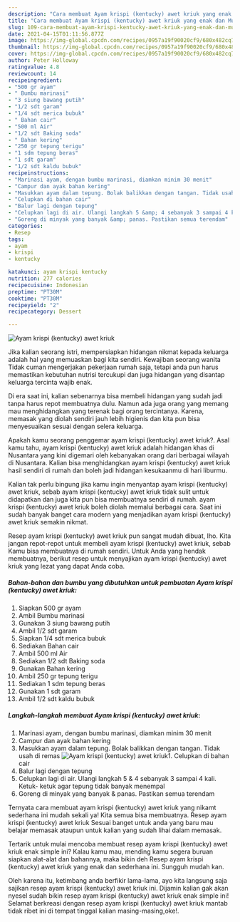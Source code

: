 ```yaml
---
description: "Cara membuat Ayam krispi (kentucky) awet kriuk yang enak dan Mudah Dibuat"
title: "Cara membuat Ayam krispi (kentucky) awet kriuk yang enak dan Mudah Dibuat"
slug: 109-cara-membuat-ayam-krispi-kentucky-awet-kriuk-yang-enak-dan-mudah-dibuat
date: 2021-04-15T01:11:56.877Z
image: https://img-global.cpcdn.com/recipes/0957a19f90020cf9/680x482cq70/ayam-krispi-kentucky-awet-kriuk-foto-resep-utama.jpg
thumbnail: https://img-global.cpcdn.com/recipes/0957a19f90020cf9/680x482cq70/ayam-krispi-kentucky-awet-kriuk-foto-resep-utama.jpg
cover: https://img-global.cpcdn.com/recipes/0957a19f90020cf9/680x482cq70/ayam-krispi-kentucky-awet-kriuk-foto-resep-utama.jpg
author: Peter Holloway
ratingvalue: 4.8
reviewcount: 14
recipeingredient:
- "500 gr ayam"
- " Bumbu marinasi"
- "3 siung bawang putih"
- "1/2 sdt garam"
- "1/4 sdt merica bubuk"
- " Bahan cair"
- "500 ml Air"
- "1/2 sdt Baking soda"
- " Bahan kering"
- "250 gr tepung terigu"
- "1 sdm tepung beras"
- "1 sdt garam"
- "1/2 sdt kaldu bubuk"
recipeinstructions:
- "Marinasi ayam, dengan bumbu marinasi, diamkan minim 30 menit"
- "Campur dan ayak bahan kering"
- "Masukkan ayam dalam tepung. Bolak balikkan dengan tangan. Tidak usah di remas"
- "Celupkan di bahan cair"
- "Balur lagi dengan tepung"
- "Celupkan lagi di air. Ulangi langkah 5 &amp; 4 sebanyak 3 sampai 4 kali. Ketuk- ketuk agar tepung tidak banyak menempal"
- "Goreng di minyak yang banyak &amp; panas. Pastikan semua terendam"
categories:
- Resep
tags:
- ayam
- krispi
- kentucky

katakunci: ayam krispi kentucky 
nutrition: 277 calories
recipecuisine: Indonesian
preptime: "PT30M"
cooktime: "PT30M"
recipeyield: "2"
recipecategory: Dessert

---
```



![Ayam krispi (kentucky) awet kriuk](https://img-global.cpcdn.com/recipes/0957a19f90020cf9/680x482cq70/ayam-krispi-kentucky-awet-kriuk-foto-resep-utama.jpg)

Jika kalian seorang istri, mempersiapkan hidangan nikmat kepada keluarga adalah hal yang memuaskan bagi kita sendiri. Kewajiban seorang  wanita Tidak cuman mengerjakan pekerjaan rumah saja, tetapi anda pun harus memastikan kebutuhan nutrisi tercukupi dan juga hidangan yang disantap keluarga tercinta wajib enak.

Di era  saat ini, kalian sebenarnya bisa membeli hidangan yang sudah jadi tanpa harus repot membuatnya dulu. Namun ada juga orang yang memang mau menghidangkan yang terenak bagi orang tercintanya. Karena, memasak yang diolah sendiri jauh lebih higienis dan kita pun bisa menyesuaikan sesuai dengan selera keluarga. 



Apakah kamu seorang penggemar ayam krispi (kentucky) awet kriuk?. Asal kamu tahu, ayam krispi (kentucky) awet kriuk adalah hidangan khas di Nusantara yang kini digemari oleh kebanyakan orang dari berbagai wilayah di Nusantara. Kalian bisa menghidangkan ayam krispi (kentucky) awet kriuk hasil sendiri di rumah dan boleh jadi hidangan kesukaanmu di hari liburmu.

Kalian tak perlu bingung jika kamu ingin menyantap ayam krispi (kentucky) awet kriuk, sebab ayam krispi (kentucky) awet kriuk tidak sulit untuk didapatkan dan juga kita pun bisa membuatnya sendiri di rumah. ayam krispi (kentucky) awet kriuk boleh diolah memalui berbagai cara. Saat ini sudah banyak banget cara modern yang menjadikan ayam krispi (kentucky) awet kriuk semakin nikmat.

Resep ayam krispi (kentucky) awet kriuk pun sangat mudah dibuat, lho. Kita jangan repot-repot untuk membeli ayam krispi (kentucky) awet kriuk, sebab Kamu bisa membuatnya di rumah sendiri. Untuk Anda yang hendak membuatnya, berikut resep untuk menyajikan ayam krispi (kentucky) awet kriuk yang lezat yang dapat Anda coba.

<!--inarticleads1-->

##### Bahan-bahan dan bumbu yang dibutuhkan untuk pembuatan Ayam krispi (kentucky) awet kriuk:

1. Siapkan 500 gr ayam
1. Ambil  Bumbu marinasi
1. Gunakan 3 siung bawang putih
1. Ambil 1/2 sdt garam
1. Siapkan 1/4 sdt merica bubuk
1. Sediakan  Bahan cair
1. Ambil 500 ml Air
1. Sediakan 1/2 sdt Baking soda
1. Gunakan  Bahan kering
1. Ambil 250 gr tepung terigu
1. Sediakan 1 sdm tepung beras
1. Gunakan 1 sdt garam
1. Ambil 1/2 sdt kaldu bubuk




<!--inarticleads2-->

##### Langkah-langkah membuat Ayam krispi (kentucky) awet kriuk:

1. Marinasi ayam, dengan bumbu marinasi, diamkan minim 30 menit
1. Campur dan ayak bahan kering
1. Masukkan ayam dalam tepung. Bolak balikkan dengan tangan. Tidak usah di remas
<img src="//assets-global.cpcdn.com/assets/icons/button_play-2c75c40dde080a61004c1f40b05d8f140eaff45d7e9e6481dc71c63d2e7c4909.png" alt="Ayam krispi (kentucky) awet kriuk">1. Celupkan di bahan cair
1. Balur lagi dengan tepung
1. Celupkan lagi di air. Ulangi langkah 5 &amp; 4 sebanyak 3 sampai 4 kali. Ketuk- ketuk agar tepung tidak banyak menempal
1. Goreng di minyak yang banyak &amp; panas. Pastikan semua terendam




Ternyata cara membuat ayam krispi (kentucky) awet kriuk yang nikamt sederhana ini mudah sekali ya! Kita semua bisa membuatnya. Resep ayam krispi (kentucky) awet kriuk Sesuai banget untuk anda yang baru mau belajar memasak ataupun untuk kalian yang sudah lihai dalam memasak.

Tertarik untuk mulai mencoba membuat resep ayam krispi (kentucky) awet kriuk enak simple ini? Kalau kamu mau, mending kamu segera buruan siapkan alat-alat dan bahannya, maka bikin deh Resep ayam krispi (kentucky) awet kriuk yang enak dan sederhana ini. Sungguh mudah kan. 

Oleh karena itu, ketimbang anda berfikir lama-lama, ayo kita langsung saja sajikan resep ayam krispi (kentucky) awet kriuk ini. Dijamin kalian gak akan nyesel sudah bikin resep ayam krispi (kentucky) awet kriuk enak simple ini! Selamat berkreasi dengan resep ayam krispi (kentucky) awet kriuk mantab tidak ribet ini di tempat tinggal kalian masing-masing,oke!.


